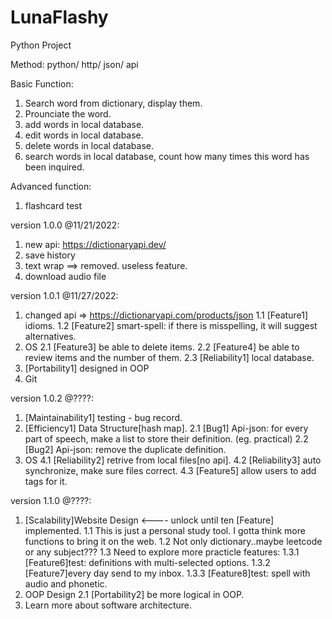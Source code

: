 # LunaFlashy


Python Project

Method:
python/ http/ json/ api


Basic Function:
1. Search word from dictionary, display them.
2. Prounciate the word.
3. add words in local database.
4. edit words in local database.
5. delete words in local database.
6. search words in local database, count how many times this word has been inquired.


Advanced function:
1. flashcard test


version 1.0.0 @11/21/2022: 
1. new api: https://dictionaryapi.dev/
2. save history  
3. text wrap ==> removed. useless feature.
4. download audio file   

version 1.0.1 @11/27/2022:
1. changed api => https://dictionaryapi.com/products/json
    1.1 [Feature1] idioms.
    1.2 [Feature2] smart-spell: if there is misspelling, it will suggest alternatives.
2. OS
    2.1 [Feature3] be able to delete items.
    2.2 [Feature4] be able to review items and the number of them.
    2.3 [Reliability1] local database.
3. [Portability1] designed in OOP
4. Git 

version 1.0.2 @????:
1. [Maintainability1] testing - bug record.
2. [Efficiency1] Data Structure[hash map].
    2.1 [Bug1] Api-json: for every part of speech, make a list to store their definition. (eg. practical)
    2.2 [Bug2] Api-json: remove the duplicate definition.
4. OS
    4.1 [Reliability2] retrive from local files[no api].
    4.2 [Reliability3] auto synchronize, make sure files correct.
    4.3 [Feature5] allow users to add tags for it.

version 1.1.0 @????:
1. [Scalability]Website Design <---- unlock until ten [Feature] implemented.
    1.1 This is just a personal study tool. I gotta think more functions to bring it on the web.
    1.2 Not only dictionary..maybe leetcode or any subject???
    1.3 Need to explore more practicle features: 
        1.3.1 [Feature6]test: definitions with multi-selected options.
        1.3.2 [Feature7]every day send to my inbox. 
        1.3.3 [Feature8]test: spell with audio and phonetic.
2. OOP Design
    2.1 [Portability2] be more logical in OOP.
3. Learn more about software architecture.